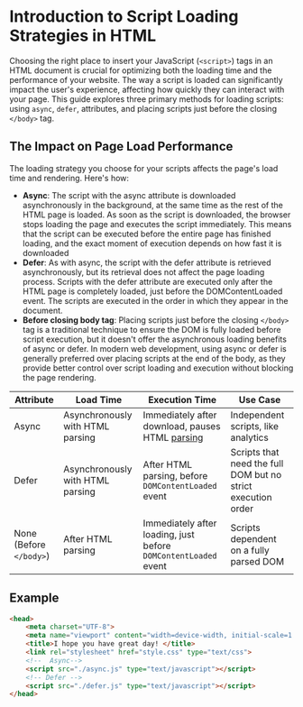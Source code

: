 
# Introduction to Script Loading Strategies in HTML

Choosing the right place to insert your JavaScript (`<script>`) tags in an HTML document is crucial for optimizing both the loading time and the performance of your website. The way a script is loaded can significantly impact the user's experience, affecting how quickly they can interact with your page. This guide explores three primary methods for loading scripts: using `async`, `defer`, attributes, and placing scripts just before the closing `</body>` tag.

## The Impact on Page Load Performance
The loading strategy you choose for your scripts affects the page's load time and rendering. Here's how:

-   ****Async****: The script with the async attribute is downloaded asynchronously in the background, at the same time as the rest of the HTML page is loaded. As soon as the script is downloaded, the browser stops loading the page and executes the script immediately. This means that the script can be executed before the entire page has finished loading, and the exact moment of execution depends on how fast it is downloaded
-   ****Defer****:  As with async, the script with the defer attribute is retrieved asynchronously, but its retrieval does not affect the page loading process. Scripts with the defer attribute are executed only after the HTML page is completely loaded, just before the DOMContentLoaded event. The scripts are executed in the order in which they appear in the document.
-   ****Before closing body tag****: Placing scripts just before the closing `</body>` tag is a traditional technique to ensure the DOM is fully loaded before script execution, but it doesn't offer the asynchronous loading benefits of async or defer. In modern web development, using async or defer is generally preferred over placing scripts at the end of the body, as they provide better control over script loading and execution without blocking the page rendering.

| Attribute | Load Time | Execution Time | Use Case |
|-----------|-----------|----------------|----------|
| Async | Asynchronously with HTML parsing | Immediately after download, pauses HTML [parsing](01-Setting-Up/FAQ-for-beginners/What-is-HTML-parsing.md) | Independent scripts, like analytics |
| Defer | Asynchronously with HTML parsing | After HTML parsing, before `DOMContentLoaded` event | Scripts that need the full DOM but no strict execution order |
| None (Before `</body>`) | After HTML parsing | Immediately after loading, just before `DOMContentLoaded` event | Scripts dependent on a fully parsed DOM |

## Example
```html
<head>
    <meta charset="UTF-8">
    <meta name="viewport" content="width=device-width, initial-scale=1.0">
    <title>I hope you have great day! </title>
    <link rel="stylesheet" href="style.css" type="text/css">
    <!--  Async-->
    <script src="./async.js" type="text/javascript"></script> 
    <!-- Defer -->
    <script src="./defer.js" type="text/javascript"></script>
</head>
```

  
